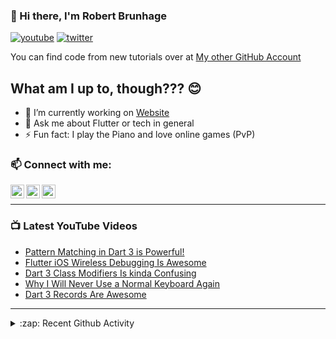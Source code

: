 ### 👋 Hi there, I'm Robert Brunhage

[![youtube](https://img.shields.io/static/v1?label=@RobertBrunhage&message=Subscribe&logo=YouTube&color=FF0000&style=for-the-badge)](http://bit.ly/2SUyRhx)
[![twitter](https://img.shields.io/twitter/follow/robertbrunhage?color=%231DA1F2&logo=twitter&style=for-the-badge)](https://twitter.com/intent/follow?original_referer=https%3A%2F%2Fgithub.com%2Frobertbrunhage&screen_name=robertbrunhage)

You can find code from new tutorials over at [My other GitHub Account](https://github.com/Robert-Brunhage-Organization)

## What am I up to, though??? 😊
- 🔭 I’m currently working on [Website](https://robertbrunhage.com)
- 💬 Ask me about Flutter or tech in general
- ⚡ Fun fact: I play the Piano and love online games (PvP)

### 📫 Connect with me:

[<img align="left" alt="RobertBrunhage | YouTube" width="22px" src="https://cdn.jsdelivr.net/npm/simple-icons@v3/icons/youtube.svg" />][youtube]
[<img align="left" alt="RobertBrunhage | Twitter" width="22px" src="https://cdn.jsdelivr.net/npm/simple-icons@v3/icons/twitter.svg" />][twitter]
[<img align="left" alt="RobertBrunhageDev | Instagram" width="22px" src="https://cdn.jsdelivr.net/npm/simple-icons@v3/icons/instagram.svg" />][instagram]

<br />

---

### 📺 Latest YouTube Videos
<!-- YOUTUBE:START -->
- [Pattern Matching in Dart 3 is Powerful!](https://www.youtube.com/watch?v=j3fzeDpd2ts)
- [Flutter iOS Wireless Debugging Is Awesome](https://www.youtube.com/watch?v=atbStqnPXC8)
- [Dart 3 Class Modifiers Is kinda Confusing](https://www.youtube.com/watch?v=Od49lG0ez0o)
- [Why I Will Never Use a Normal Keyboard Again](https://www.youtube.com/watch?v=t4KCvFumRMs)
- [Dart 3 Records Are Awesome](https://www.youtube.com/watch?v=aWOyc3HG9XM)
<!-- YOUTUBE:END -->

---

<details>
  <summary>:zap: Recent Github Activity</summary>
  
<!--START_SECTION:activity-->
1. ❗ Opened issue [#213](https://github.com/CariusLars/ar_flutter_plugin/issues/213) in [CariusLars/ar_flutter_plugin](https://github.com/CariusLars/ar_flutter_plugin)
2. ❗ Opened issue [#36](https://github.com/nvim-telescope/telescope-ui-select.nvim/issues/36) in [nvim-telescope/telescope-ui-select.nvim](https://github.com/nvim-telescope/telescope-ui-select.nvim)
3. 🗣 Commented on [#333](https://github.com/zino-hofmann/graphql-flutter/issues/333#issuecomment-1829230142) in [zino-hofmann/graphql-flutter](https://github.com/zino-hofmann/graphql-flutter)
4. 🗣 Commented on [#81718](https://github.com/flutter/flutter/issues/81718#issuecomment-1826718110) in [flutter/flutter](https://github.com/flutter/flutter)
5. 🗣 Commented on [#124](https://github.com/heftapp/graphql_codegen/issues/124#issuecomment-1824793997) in [heftapp/graphql_codegen](https://github.com/heftapp/graphql_codegen)
<!--END_SECTION:activity-->

</details>

[twitter]: https://twitter.com/robertbrunhage
[youtube]: https://youtube.com/c/robertbrunhage
[instagram]: https://instagram.com/robertbrunhagedev
